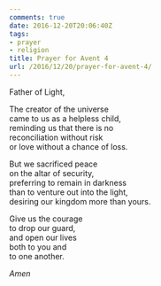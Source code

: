 ```yaml
---
comments: true
date: 2016-12-20T20:06:40Z
tags:
- prayer
- religion
title: Prayer for Avent 4
url: /2016/12/20/prayer-for-avent-4/
---
```


Father of Light,

The creator of the universe  
came to us as a helpless child,  
reminding us that there is no  
reconciliation without risk  
or love without a chance of loss.

But we sacrificed peace  
on the altar of security,  
preferring to remain in darkness  
than to venture out into the light,  
desiring our kingdom more than yours.

Give us the courage  
to drop our guard,  
and open our lives  
both to you and  
to one another.

*Amen*
